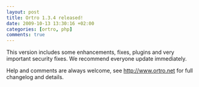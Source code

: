 ```yaml
--- 
layout: post
title: Ortro 1.3.4 released!
date: 2009-10-13 13:30:16 +02:00
categories: [ortro, php]
comments: true
---
```

This version includes some enhancements, fixes, plugins and very important security fixes. 
We recommend everyone update immediately.

Help and comments are always welcome, see <a href="http://www.ortro.net">http://www.ortro.net</a> for full changelog and details.
